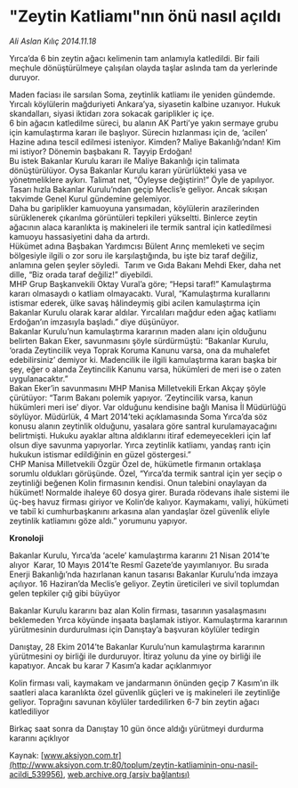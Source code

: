 # "Zeytin Katliamı"nın önü nasıl açıldı

*Ali Aslan Kılıç 2014.11.18*

<div class="pNewsDetailMainContent" itemprop="articleBody">
 <p>
  Yırca’da 6 bin zeytin ağacı kelimenin tam anlamıyla katledildi. Bir faili meçhule dönüştürülmeye çalışılan olayda taşlar aslında tam da yerlerinde duruyor.
 </p>
 <p>
  Maden faciası ile sarsılan Soma, zeytinlik katliamı ile yeniden gündemde. Yırcalı köylülerin mağduriyeti Ankara’ya, siyasetin kalbine uzanıyor. Hukuk skandalları, siyasi iktidarı zora sokacak gariplikler iç içe.
  <br/>
  6 bin ağacın katledilme süreci, bu alanın AK Parti’ye yakın sermaye grubu için kamulaştırma kararı ile başlıyor. Sürecin hızlanması için de, ‘acilen’ Hazine adına tescil edilmesi isteniyor. Kimden? Maliye Bakanlığı’ndan! Kim mi istiyor? Dönemin başbakanı R. Tayyip Erdoğan!
  <br/>
  Bu istek Bakanlar Kurulu kararı ile Maliye Bakanlığı için talimata dönüştürülüyor. Oysa Bakanlar Kurulu kararı yürürlükteki yasa ve yönetmeliklere aykırı. Talimat net, “Öyleyse değiştirin!” Öyle de yapılıyor. Tasarı hızla Bakanlar Kurulu’ndan geçip Meclis’e geliyor. Ancak sıkışan takvimde Genel Kurul gündemine gelemiyor.
  <br/>
  Daha bu gariplikler kamuoyuna yansımadan, köylülerin arazilerinden sürüklenerek çıkarılma görüntüleri tepkileri yükseltti. Binlerce zeytin ağacının alaca karanlıkta iş makineleri ile termik santral için katledilmesi kamuoyu hassasiyetini daha da artırdı.
  <br/>
  Hükümet adına Başbakan Yardımcısı Bülent Arınç memleketi ve seçim bölgesiyle ilgili o zor soru ile karşılaştığında, bu işte biz taraf değiliz, anlamına gelen şeyler söyledi.  Tarım ve Gıda Bakanı Mehdi Eker, daha net dille, “Biz orada taraf değiliz!” diyebildi.
  <br/>
  MHP Grup Başkanvekili Oktay Vural’a göre; “Hepsi taraf!” Kamulaştırma kararı olmasaydı o katliam olmayacaktı. Vural, “Kamulaştırma kurallarını istismar ederek, ülke savaş hâlindeymiş gibi acilen kamulaştırma için Bakanlar Kurulu olarak karar aldılar. Yırcalıları mağdur eden ağaç katliamı Erdoğan’ın imzasıyla başladı.” diye düşünüyor.
  <br/>
  Bakanlar Kurulu’nun kamulaştırma kararının maden alanı için olduğunu belirten Bakan Eker, savunmasını şöyle sürdürmüştü: “Bakanlar Kurulu, ‘orada Zeytincilik veya Toprak Koruma Kanunu varsa, ona da muhalefet edebilirsiniz’ demiyor ki. Madencilik ile ilgili kamulaştırma kararı başka bir şey, eğer o alanda Zeytincilik Kanunu varsa, hükümleri de meri ise o zaten uygulanacaktır.”
  <br/>
  Bakan Eker’in savunmasını MHP Manisa Milletvekili Erkan Akçay şöyle çürütüyor: “Tarım Bakanı polemik yapıyor. ‘Zeytincilik varsa, kanun hükümleri meri ise’ diyor. Var olduğunu kendisine bağlı Manisa İl Müdürlüğü söylüyor. Müdürlük, 4 Mart 2014’teki açıklamasında Soma Yırca’da söz konusu alanın zeytinlik olduğunu, yasalara göre santral kurulamayacağını belirtmişti. Hukuku ayaklar altına aldıklarını itiraf edemeyecekleri için laf olsun diye savunma yapıyorlar. Yırca zeytinlik katliamı, yandaş rantı için hukukun istismar edildiğinin en güzel göstergesi.”
  <br/>
  CHP Manisa Milletvekili Özgür Özel de, hükümetle firmanın ortaklaşa sorumlu oldukları görüşünde. Özel, “Yırca’da termik santral için yer seçip o zeytinliği beğenen Kolin firmasının kendisi. Onun talebini onaylayan da hükümet! Normalde ihaleye 60 dosya girer. Burada rödevans ihale sistemi ile üç-beş havuz firması giriyor ve Kolin’de kalıyor. Kaymakamı, valiyi, hükümeti ve tabiî ki cumhurbaşkanını arkasına alan yandaşlar özel güvenlik eliyle zeytinlik katliamını göze aldı.” yorumunu yapıyor.
 </p>
 <p>
  <strong>
   Kronoloji
  </strong>
 </p>
 <p>
  Bakanlar Kurulu, Yırca’da ‘acele’ kamulaştırma kararını 21 Nisan 2014’te alıyor  Karar, 10 Mayıs 2014’te Resmî Gazete’de yayımlanıyor. Bu sırada Enerji Bakanlığı’nda hazırlanan kanun tasarısı Bakanlar Kurulu’nda imzaya açılıyor. 16 Haziran’da Meclis’e geliyor. Zeytin üreticileri ve sivil toplumdan gelen tepkiler çığ gibi büyüyor
 </p>
 <p>
  Bakanlar Kurulu kararını baz alan Kolin firması, tasarının yasalaşmasını beklemeden Yırca köyünde inşaata başlamak istiyor. Kamulaştırma kararının yürütmesinin durdurulması için Danıştay’a başvuran köylüler tedirgin
 </p>
 <p>
  Danıştay, 28 Ekim 2014’te Bakanlar Kurulu’nun kamulaştırma kararının yürütmesini oy birliği ile durduruyor. İtiraz yolunu da yine oy birliği ile kapatıyor. Ancak bu karar 7 Kasım’a kadar açıklanmıyor
 </p>
 <p>
  Kolin firması vali, kaymakam ve jandarmanın önünden geçip 7 Kasım’ın ilk saatleri alaca karanlıkta özel güvenlik güçleri ve iş makineleri ile zeytinliğe geliyor. Toprağını savunan köylüler tardedilirken 6-7 bin zeytin ağacı katlediliyor
 </p>
 <p>
  Birkaç saat sonra da Danıştay 10 gün önce aldığı yürütmeyi durdurma kararını açıklıyor
 </p>
</div>


Kaynak: [www.aksiyon.com.tr](http://www.aksiyon.com.tr:80/toplum/zeytin-katliaminin-onu-nasil-acildi_539956), [web.archive.org (arşiv bağlantısı)](http://web.archive.org/web/20150716081034/http://www.aksiyon.com.tr:80/toplum/zeytin-katliaminin-onu-nasil-acildi_539956)
